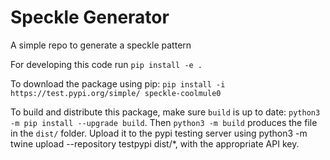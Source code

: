 # Speckle Generator

A simple repo to generate a speckle pattern

For developing this code run `pip install -e .`

To download the package using pip: `pip install -i https://test.pypi.org/simple/ speckle-coolmule0`

To build and distribute this package, make sure `build` is up to date: `python3 -m pip install --upgrade build`. Then `python3 -m build` produces the file in the `dist/` folder. Upload it to the pypi testing server using python3 -m twine upload --repository testpypi dist/*, with the appropriate API key.